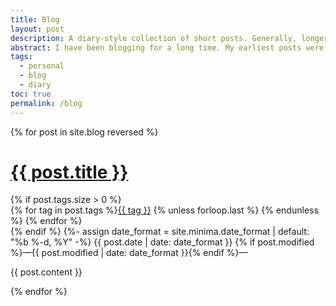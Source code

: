 ```yaml
---
title: Blog
layout: post
description: A diary-style collection of short posts. Generally, longer writings will find their way into another category.
abstract: I have been blogging for a long time. My earliest posts were on MySpace, but I quickly started a blogspot, which  I was active on for several years. I had some posts on LiveJournal, a xanga, and elsewhere. Archives of alt.conform, Total Cinema, The Vernissage Report, and everything else is forthcoming.
tags:
  - personal
  - blog
  - diary
toc: true
permalink: /blog
---
```


{% for post in site.blog reversed %}
<h1 id="{{ post.title | slugify }}"><a href="{{ post.url }}" title="{{ post.title }}, posted on {{ post.date | date: "%b %-d, %Y" }}">{{ post.title }}</a></h1>
{% if post.tags.size > 0 %}
<div class="link-tags">{% for tag in post.tags %}<a href="/tags#{{ tag | slugify }}">{{ tag }}</a>
{% unless forloop.last %}&nbsp;{% endunless %}
{% endfor %}
</div>
{% endif %}
<time itemprop="datePublished">
{%- assign date_format = site.minima.date_format | default: "%b %-d, %Y" -%}
{{ post.date | date: date_format }} {% if post.modified %}&mdash;{{ post.modified | date: date_format }}{% endif %}</time>&mdash;

{{ post.content }}

{% endfor %}
